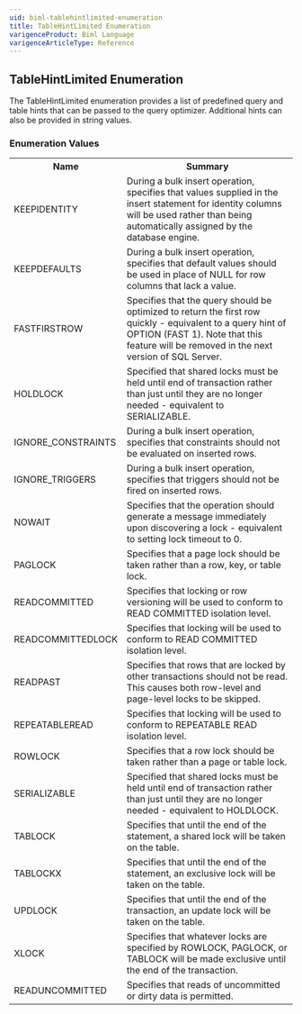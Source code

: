 ```yaml
---
uid: biml-tablehintlimited-enumeration
title: TableHintLimited Enumeration
varigenceProduct: Biml Language
varigenceArticleType: Reference
---
```


## TableHintLimited Enumeration<div class="LanguageSummary"><div class ="SummaryItem">The TableHintLimited enumeration provides a list of predefined query and table hints that can be passed to the query optimizer.  Additional hints can also be provided in string values.</div></div><div class="EnumValueGroup">### Enumeration Values<table id="EnumValue" class="MemberList"><tbody><tr><th class="MemberNameColumnHeader">Name</th><th class="MemberSummaryColumnHeader">Summary</th></tr><tr class="cd0"><td class="MemberName">KEEPIDENTITY</td><td class="MemberSummary"><div class ="SummaryItem">During a bulk insert operation, specifies that values supplied in the insert statement for identity columns will be used  rather than being automatically assigned by the database engine.</div></td></tr><tr class="cd1"><td class="MemberName">KEEPDEFAULTS</td><td class="MemberSummary"><div class ="SummaryItem">During a bulk insert operation, specifies that default values should be used in place of NULL for row columns that lack a value.</div></td></tr><tr class="cd0"><td class="MemberName">FASTFIRSTROW</td><td class="MemberSummary"><div class ="SummaryItem">Specifies that the query should be optimized to return the first row quickly - equivalent to a query hint of OPTION (FAST 1).  Note that this feature will be removed in the next version of SQL Server.</div></td></tr><tr class="cd1"><td class="MemberName">HOLDLOCK</td><td class="MemberSummary"><div class ="SummaryItem">Specified that shared locks must be held until end of transaction rather than just until they are no longer needed - equivalent to SERIALIZABLE.</div></td></tr><tr class="cd0"><td class="MemberName">IGNORE_CONSTRAINTS</td><td class="MemberSummary"><div class ="SummaryItem">During a bulk insert operation, specifies that constraints should not be evaluated on inserted rows.</div></td></tr><tr class="cd1"><td class="MemberName">IGNORE_TRIGGERS</td><td class="MemberSummary"><div class ="SummaryItem">During a bulk insert operation, specifies that triggers should not be fired on inserted rows.</div></td></tr><tr class="cd0"><td class="MemberName">NOWAIT</td><td class="MemberSummary"><div class ="SummaryItem">Specifies that the operation should generate a message immediately upon discovering a lock - equivalent to setting lock timeout to 0.</div></td></tr><tr class="cd1"><td class="MemberName">PAGLOCK</td><td class="MemberSummary"><div class ="SummaryItem">Specifies that a page lock should be taken rather than a row, key, or table lock.</div></td></tr><tr class="cd0"><td class="MemberName">READCOMMITTED</td><td class="MemberSummary"><div class ="SummaryItem">Specifies that locking or row versioning will be used to conform to READ COMMITTED isolation level.</div></td></tr><tr class="cd1"><td class="MemberName">READCOMMITTEDLOCK</td><td class="MemberSummary"><div class ="SummaryItem">Specifies that locking will be used to conform to READ COMMITTED isolation level.</div></td></tr><tr class="cd0"><td class="MemberName">READPAST</td><td class="MemberSummary"><div class ="SummaryItem">Specifies that rows that are locked by other transactions should not be read.  This causes both row-level and page-level locks to be skipped.</div></td></tr><tr class="cd1"><td class="MemberName">REPEATABLEREAD</td><td class="MemberSummary"><div class ="SummaryItem">Specifies that locking will be used to conform to REPEATABLE READ isolation level.</div></td></tr><tr class="cd0"><td class="MemberName">ROWLOCK</td><td class="MemberSummary"><div class ="SummaryItem">Specifies that a row lock should be taken rather than a page or table lock.</div></td></tr><tr class="cd1"><td class="MemberName">SERIALIZABLE</td><td class="MemberSummary"><div class ="SummaryItem">Specified that shared locks must be held until end of transaction rather than just until they are no longer needed - equivalent to HOLDLOCK.</div></td></tr><tr class="cd0"><td class="MemberName">TABLOCK</td><td class="MemberSummary"><div class ="SummaryItem">Specifies that until the end of the statement, a shared lock will be taken on the table.</div></td></tr><tr class="cd1"><td class="MemberName">TABLOCKX</td><td class="MemberSummary"><div class ="SummaryItem">Specifies that until the end of the statement, an exclusive lock will be taken on the table.</div></td></tr><tr class="cd0"><td class="MemberName">UPDLOCK</td><td class="MemberSummary"><div class ="SummaryItem">Specifies that until the end of the transaction, an update lock will be taken on the table.</div></td></tr><tr class="cd1"><td class="MemberName">XLOCK</td><td class="MemberSummary"><div class ="SummaryItem">Specifies that whatever locks are specified by ROWLOCK, PAGLOCK, or TABLOCK will be made exclusive until the end of the transaction.</div></td></tr><tr class="cd0"><td class="MemberName">READUNCOMMITTED</td><td class="MemberSummary"><div class ="SummaryItem">Specifies that reads of uncommitted or dirty data is permitted.</div></td></tr></tbody></table></div>